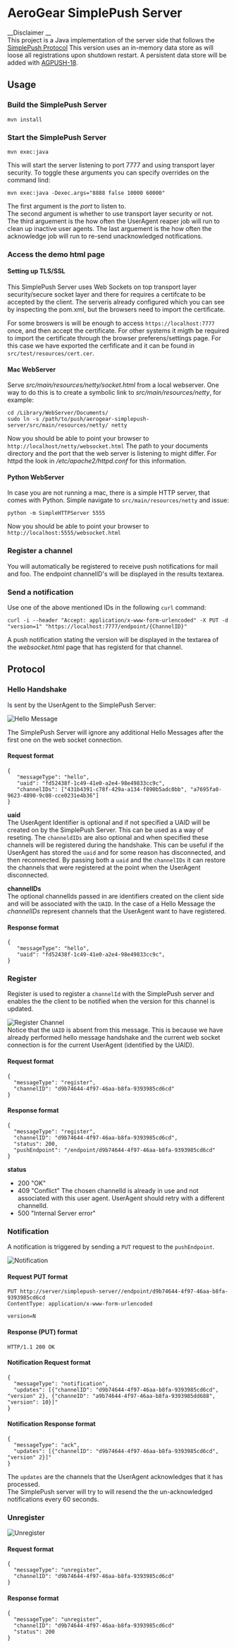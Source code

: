 # AeroGear SimplePush Server
__Disclaimer __  
This project is a Java implementation of the server side that follows the [SimplePush Protocol](https://wiki.mozilla.org/WebAPI/SimplePush/Protocol)
This version uses an in-memory data store as will loose all registrations upon shutdown restart. 
A persistent data store will be added with [AGPUSH-18](https://issues.jboss.org/browse/AGPUSH-18).

## Usage

### Build the SimplePush Server

    mvn install

### Start the SimplePush Server

    mvn exec:java
    
This will start the server listening to port 7777 and using transport layer security. To toggle these arguments you can
specify overrides on the command lind:  

    mvn exec:java -Dexec.args="8888 false 10000 60000"
    
The first argument is the _port_ to listen to.  
The second argument is whether to use transport layer security or not.  
The third arguement is the how often the UserAgent reaper job will run to clean up inactive user agents.
The last arguement is the how often the acknowledge job will run to re-send unacknowledged notifications.
    
### Access the demo html page


#### Setting up TLS/SSL
This SimplePush Server uses Web Sockets on top transport layer security/secure socket layer and there for requires
a certifcate to be accepted by the client. The serveris already configured which you can see by inspecting the pom.xml, but
the browsers need to import the certificate.  

For some broswers is will be enough to access ```https://localhost:7777``` once, and then accept the certificate.  For other
systems it migth be required to import the certificate through the browser preferens/settings page. For this case we
have exported the cerfificate and it can be found in ```src/test/resources/cert.cer```.

#### Mac WebServer

Serve _src/main/resources/netty/socket.html_ from a local webserver. One way to do this is to create a symbolic link
to _src/main/resources/netty_, for example:

    cd /Library/WebServer/Documents/
    sudo ln -s /path/to/push/aerogear-simplepush-server/src/main/resources/netty/ netty
    
Now you should be able to point your browser to ```http://localhost/netty/websocket.html```
The path to your documents directory and the port that the web server is listening to might differ. For httpd the look
in _/etc/apache2/httpd.conf_ for this information.

#### Python WebServer

In case you are not running a mac, there is a simple HTTP server, that comes with Python. Simple navigate to ```src/main/resources/netty``` and issue:

    python -m SimpleHTTPServer 5555

Now you should be able to point your browser to ```http://localhost:5555/websocket.html```



### Register a channel
You will automatically be registered to receive push notifications for mail and foo. The endpoint channelID's will be displayed in the results textarea.

### Send a notification

Use one of the above mentioned IDs in the following ```curl``` command:

    curl -i --header "Accept: application/x-www-form-urlencoded" -X PUT -d "version=1" "https://localhost:7777/endpoint/{ChannelID}"

A push notification stating the version will be displayed in the textarea of the _websocket.html_ page that has registerd for that channel.

## Protocol

### Hello Handshake
Is sent by the UserAgent to the SimplePush Server:

![Hello Message](https://raw.github.com/danbev/aerogear-simplepush-server/master/server/src/etc/images/hello-message.png)  

The SimplePush Server will ignore any additional Hello Messages after the first one on the web socket connection. 

#### Request format

    {
       "messageType": "hello",
       "uaid": "fd52438f-1c49-41e0-a2e4-98e49833cc9c",
       "channelIDs": ["431b4391-c78f-429a-a134-f890b5adc0bb", "a7695fa0-9623-4890-9c08-cce0231e4b36"]
    } 

__uaid__  
The UserAgent Identifier is optional and if not specified a UAID will be created on by the SimplePush Server. This can 
be used as a way of reseting. The ```channeldIDs``` are also optional and when specified these channels will be registered
during the handshake. This can be useful if the UserAgent has stored the ```uaid``` and for some reason has disconnected, and
then reconnected. By passing both a ```uaid``` and the ```channelIDs``` it can restore the channels that were registered at 
the point when the UserAgent disconnected.

__channelIDs__  
The optional channelIds passed in are identifiers created on the client side and will be associated with the ```UAID```. In the case
of a Hello Message the _channelIDs_ represent channels that the UserAgent want to have registered.


#### Response format

    {
       "messageType": "hello",
       "uaid": "fd52438f-1c49-41e0-a2e4-98e49833cc9c",
    } 


### Register
Register is used to register a ```channelId``` with the SimplePush server and enables the the client to be notified when the version 
for this channel is updated.

![Register Channel](https://raw.github.com/danbev/aerogear-simplepush-server/master/server/src/etc/images/register-channel.png)  
Notice that the ```UAID``` is absent from this message. This is because we have already performed hello message handshake and the current 
web socket connection is for the current UserAgent (identified by the UAID).

#### Request format

    {
      "messageType": "register",
      "channelID": "d9b74644-4f97-46aa-b8fa-9393985cd6cd"
    }  
    
#### Response format

    {
      "messageType": "register",
      "channelID": "d9b74644-4f97-46aa-b8fa-9393985cd6cd",
      "status": 200,
      "pushEndpoint": "/endpoint/d9b74644-4f97-46aa-b8fa-9393985cd6cd"
    }  
    
__status__  

* 200 "OK"   
* 409 "Conflict"
The chosen channelId is already in use and not associated with this user agent. UserAgent should retry with a different
channelId.
* 500 "Internal Server error"
 
### Notification
A notification is triggered by sending a ```PUT``` request to the ```pushEndpoint```.

![Notification](https://raw.github.com/danbev/aerogear-simplepush-server/master/server/src/etc/images/notification.png)  

#### Request PUT format

    PUT http://server/simplepush-server//endpoint/d9b74644-4f97-46aa-b8fa-9393985cd6cd
    ContentType: application/x-www-form-urlencoded
    
    version=N
    
#### Response (PUT) format

    HTTP/1.1 200 OK
    
#### Notification Request format
    
    {
      "messageType": "notification",
      "updates": [{"channelID": "d9b74644-4f97-46aa-b8fa-9393985cd6cd", "version" 2}, {"channeID": "a9b74644-4f97-46aa-b8fa-9393985dd688", "version": 10}]"
    }  
    
#### Notification Response format

    {
      "messageType": "ack",
      "updates": [{"channelID": "d9b74644-4f97-46aa-b8fa-9393985cd6cd", "version" 2}]"
    }  
The ```updates``` are the channels that the UserAgent acknowledges that it has processed.   
The SimplePush server will try to will resend the the un-acknowledged notifications every 60 seconds. 

### Unregister

![Unregister](https://raw.github.com/danbev/aerogear-simplepush-server/master/server/src/etc/images/unregister-channel.png)  

#### Request format

    {
      "messageType": "unregister",
      "channelID": "d9b74644-4f97-46aa-b8fa-9393985cd6cd"
    }  
    
#### Response format

    {
      "messageType": "unregister",
      "channelID": "d9b74644-4f97-46aa-b8fa-9393985cd6cd"
      "status": 200
    }  
